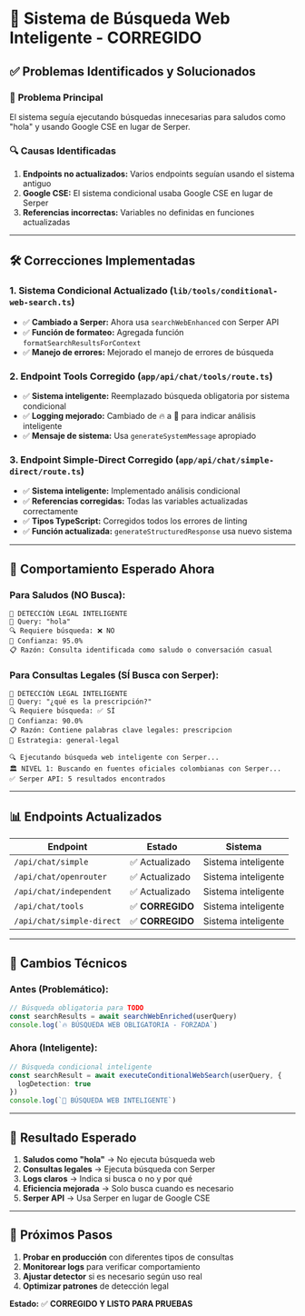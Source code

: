 # 🔧 Sistema de Búsqueda Web Inteligente - CORREGIDO

## ✅ Problemas Identificados y Solucionados

### 🚨 **Problema Principal**
El sistema seguía ejecutando búsquedas innecesarias para saludos como "hola" y usando Google CSE en lugar de Serper.

### 🔍 **Causas Identificadas**
1. **Endpoints no actualizados:** Varios endpoints seguían usando el sistema antiguo
2. **Google CSE:** El sistema condicional usaba Google CSE en lugar de Serper
3. **Referencias incorrectas:** Variables no definidas en funciones actualizadas

---

## 🛠️ **Correcciones Implementadas**

### 1. **Sistema Condicional Actualizado** (`lib/tools/conditional-web-search.ts`)
- ✅ **Cambiado a Serper:** Ahora usa `searchWebEnhanced` con Serper API
- ✅ **Función de formateo:** Agregada función `formatSearchResultsForContext`
- ✅ **Manejo de errores:** Mejorado el manejo de errores de búsqueda

### 2. **Endpoint Tools Corregido** (`app/api/chat/tools/route.ts`)
- ✅ **Sistema inteligente:** Reemplazado búsqueda obligatoria por sistema condicional
- ✅ **Logging mejorado:** Cambiado de 🔥 a 🧠 para indicar análisis inteligente
- ✅ **Mensaje de sistema:** Usa `generateSystemMessage` apropiado

### 3. **Endpoint Simple-Direct Corregido** (`app/api/chat/simple-direct/route.ts`)
- ✅ **Sistema inteligente:** Implementado análisis condicional
- ✅ **Referencias corregidas:** Todas las variables actualizadas correctamente
- ✅ **Tipos TypeScript:** Corregidos todos los errores de linting
- ✅ **Función actualizada:** `generateStructuredResponse` usa nuevo sistema

---

## 🧠 **Comportamiento Esperado Ahora**

### **Para Saludos (NO Busca):**
```
🧠 DETECCIÓN LEGAL INTELIGENTE
📝 Query: "hola"
🔍 Requiere búsqueda: ❌ NO
🎯 Confianza: 95.0%
📋 Razón: Consulta identificada como saludo o conversación casual
```

### **Para Consultas Legales (SÍ Busca con Serper):**
```
🧠 DETECCIÓN LEGAL INTELIGENTE
📝 Query: "¿qué es la prescripción?"
🔍 Requiere búsqueda: ✅ SÍ
🎯 Confianza: 90.0%
📋 Razón: Contiene palabras clave legales: prescripcion
🎯 Estrategia: general-legal

🔍 Ejecutando búsqueda web inteligente con Serper...
🏛️ NIVEL 1: Buscando en fuentes oficiales colombianas con Serper...
✅ Serper API: 5 resultados encontrados
```

---

## 📊 **Endpoints Actualizados**

| Endpoint | Estado | Sistema |
|----------|--------|---------|
| `/api/chat/simple` | ✅ Actualizado | Sistema inteligente |
| `/api/chat/openrouter` | ✅ Actualizado | Sistema inteligente |
| `/api/chat/independent` | ✅ Actualizado | Sistema inteligente |
| `/api/chat/tools` | ✅ **CORREGIDO** | Sistema inteligente |
| `/api/chat/simple-direct` | ✅ **CORREGIDO** | Sistema inteligente |

---

## 🔧 **Cambios Técnicos**

### **Antes (Problemático):**
```typescript
// Búsqueda obligatoria para TODO
const searchResults = await searchWebEnriched(userQuery)
console.log(`🔥 BÚSQUEDA WEB OBLIGATORIA - FORZADA`)
```

### **Ahora (Inteligente):**
```typescript
// Búsqueda condicional inteligente
const searchResult = await executeConditionalWebSearch(userQuery, {
  logDetection: true
})
console.log(`🧠 BÚSQUEDA WEB INTELIGENTE`)
```

---

## 🎯 **Resultado Esperado**

1. **Saludos como "hola"** → No ejecuta búsqueda web
2. **Consultas legales** → Ejecuta búsqueda con Serper
3. **Logs claros** → Indica si busca o no y por qué
4. **Eficiencia mejorada** → Solo busca cuando es necesario
5. **Serper API** → Usa Serper en lugar de Google CSE

---

## 🚀 **Próximos Pasos**

1. **Probar en producción** con diferentes tipos de consultas
2. **Monitorear logs** para verificar comportamiento
3. **Ajustar detector** si es necesario según uso real
4. **Optimizar patrones** de detección legal

**Estado:** ✅ **CORREGIDO Y LISTO PARA PRUEBAS**
